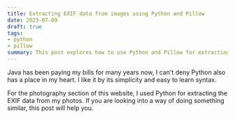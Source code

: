 ```yaml
---
title: Extracting EXIF data from images using Python and Pillow
date: 2023-07-09
draft: true
tags:
- python
- pillow
summary: This post explores how to use Python and Pillow for extracting EXIF data from images
---
```


Java has been paying my bills for many years now, I can't deny Python also has a place in my heart. I like it by its simplicity and easy to learn syntax.

For the photography section of this website, I used Python for extracting the EXIF data from my photos. If you are looking into a way of doing something similar, this post will help you.